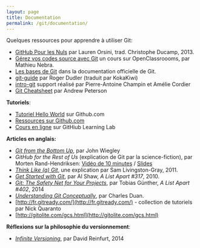 ```yaml
---
layout: page
title: Documentation
permalink: /git/documentation/
---
```


Quelques ressources pour apprendre à utiliser Git:

<div class="cards"></div>

- [GitHub Pour les Nuls](http://christopheducamp.com/2013/12/15/github-pour-nuls-partie-1/) par Lauren Orsini, trad. Christophe Ducamp, 2013.
- [Gérez vos codes source avec Git](https://openclassrooms.com/courses/gerez-vos-codes-source-avec-git) un cours sur OpenClassroooms, par Mathieu Nebra.
- [Les bases de Git](https://git-scm.com/book/fr/v12) dans la documentation officielle de Git.
- [git-guide](http://rogerdudler.github.io/git-guide/index.fr.html) par Roger Dudler (traduit par KokaKiwi)
- [intro-git](http://liris.cnrs.fr/~pchampin/enseignement/intro-git/) support réalisé par Pierre-Antoine Champin et Amélie Cordier
- [Git Cheatsheet](https://ndpsoftware.com/git-cheatsheet.html) par Andrew Peterson

**Tutoriels**:
- [Tutoriel Hello World](https://guides.github.com/activities/hello-world/) sur Github.com
- [Ressources sur Github.com](http://try.github.io/)
- [Cours en ligne](https://lab.github.com/) sur GitHiub Learning Lab

**Articles en anglais:**

- *[Git from the Bottom Up](https://jwiegley.github.io/git-from-the-bottom-up/)*, par John Wiegley
- *GitHub for the Rest of Us* (explication de Git par la science-fiction), par Morten Rand-Hendriksen: [Vidéo de 10 minutes](https://wordpress.tv/2015/12/13/morten-rand-hendriksen-github-for-the-rest-of-us/) / [Slides](https://mor10.com/github-wcus/)
- *[Think Like (a) Git](http://think-like-a-git.net/)*, une explication par Sam Livingston-Gray, 2011.
- *[Get Started with Git](http://alistapart.com/article/get-started-with-git)*, par Al Shaw, *A List Apart #317*, 2010. 
- *[Git: The Safety Net for Your Projects](http://alistapart.com/article/git-the-safety-net-for-your-projects)*, par Tobias Günther, *A List Apart #402*, 2014
- *[Understanding Git Conceptually](https://www.sbf5.com/~cduan/technical/git/)*, par Charles Duan.
- [http://fr.gitready.com/](http://fr.gitready.com/) - collection de tutoriels par Nick Quaranto
- [http://gitolite.com/gcs.html](http://gitolite.com/gcs.html)



**Réflexions sur la philosophie du versionnement**:

- *[Infinite Versioning](http://f-u-t-u-r-e.org/r/25_David-Reinfurt_Infinite-Versioning_EN.md)*, par David Reinfurt, 2014